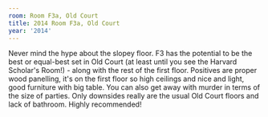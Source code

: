 ```yaml
---
room: Room F3a, Old Court
title: 2014 Room F3a, Old Court
year: '2014'
---
```


Never mind the hype about the slopey floor. F3 has the potential to be the best or equal-best set in Old Court (at least until you see the Harvard Scholar's Room!) - along with the rest of the first floor. Positives are proper wood panelling, it's on the first floor so high ceilings and nice and light, good furniture with big table. You can also get away with murder in terms of the size of parties. Only downsides really are the usual Old Court floors and lack of bathroom. Highly recommended!